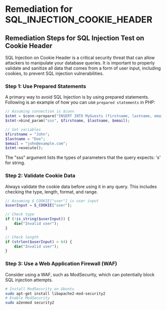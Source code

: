 # Remediation for SQL_INJECTION_COOKIE_HEADER

## Remediation Steps for SQL Injection Test on Cookie Header

SQL Injection on Cookie Header is a critical security threat that can allow attackers to manipulate your database queries. It is important to properly validate and sanitize all data that comes from a form of user input, including cookies, to prevent SQL injection vulnerabilities.

### Step 1: Use Prepared Statements

A primary way to avoid SQL Injection is by using prepared statements. Following is an example of how you can use `prepared statements` in PHP:

```php
// Assuming connection is $conn
$stmt = $conn->prepare("INSERT INTO MyGuests (firstname, lastname, email) VALUES (?, ?, ?)");
$stmt->bind_param("sss", $firstname, $lastname, $email);

// Set variables
$firstname = "John";
$lastname = "Doe";
$email = "john@example.com";
$stmt->execute();
```

The "sss" argument lists the types of parameters that the query expects: 's' for string.

### Step 2: Validate Cookie Data

Always validate the cookie data before using it in any query. This includes checking the type, length, format, and range.

```php
// Assuming $_COOKIE["user"] is user input
$userInput = $_COOKIE["user"];

// Check type
if (!is_string($userInput)) {
    die("Invalid user");
}

// Check length
if (strlen($userInput) > 64) {
    die("Invalid user");
}
```

### Step 3: Use a Web Application Firewall (WAF)

Consider using a WAF, such as ModSecurity, which can potentially block SQL injection attempts. 

```bash
# Install ModSecurity on Ubuntu
sudo apt-get install libapache2-mod-security2
# Enable ModSecurity
sudo a2enmod security2
```